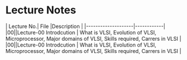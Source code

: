 # Lecture Notes

| Lecture No.|  File |Description  |
|--------------------|------------|
|00||Lecture-00 Introdcution | What is VLSI, Evolution of VLSI, Microprocessor, Major domains of VLSI, Skills required, Carrers in VLSI |
|00||Lecture-00 Introdcution | What is VLSI, Evolution of VLSI, Microprocessor, Major domains of VLSI, Skills required, Carrers in VLSI |
